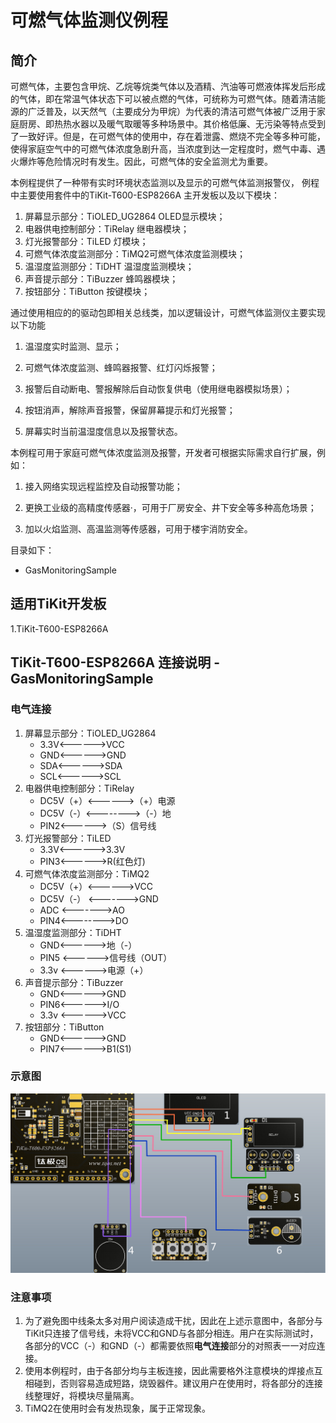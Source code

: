# 可燃气体监测仪例程

## 简介

可燃气体，主要包含甲烷、乙烷等烷类气体以及酒精、汽油等可燃液体挥发后形成的气体，即在常温气体状态下可以被点燃的气体，可统称为可燃气体。随着清洁能源的广泛普及，以天然气（主要成分为甲烷）为代表的清洁可燃气体被广泛用于家庭厨房、即热热水器以及暖气取暖等多种场景中。其价格低廉、无污染等特点受到了一致好评。但是，在可燃气体的使用中，存在着泄露、燃烧不完全等多种可能，使得家庭空气中的可燃气体浓度急剧升高，当浓度到达一定程度时，燃气中毒、遇火爆炸等危险情况时有发生。因此，可燃气体的安全监测尤为重要。

本例程提供了一种带有实时环境状态监测以及显示的可燃气体监测报警仪， 例程中主要使用套件中的TiKit-T600-ESP8266A 主开发板以及以下模块：

1. 屏幕显示部分：TiOLED_UG2864 OLED显示模块；
2. 电器供电控制部分：TiRelay 继电器模块；
3. 灯光报警部分：TiLED 灯模块；
4. 可燃气体浓度监测部分：TiMQ2可燃气体浓度监测模块；
5. 温湿度监测部分：TiDHT 温湿度监测模块；
6. 声音提示部分：TiBuzzer 蜂鸣器模块；
7. 按钮部分：TiButton 按键模块；

通过使用相应的的驱动包即相关总线类，加以逻辑设计，可燃气体监测仪主要实现以下功能

1. 温湿度实时监测、显示；

2. 可燃气体浓度监测、蜂鸣器报警、红灯闪烁报警；

3. 报警后自动断电、警报解除后自动恢复供电（使用继电器模拟场景）；

4. 按钮消声，解除声音报警，保留屏幕提示和灯光报警；

5. 屏幕实时当前温湿度信息以及报警状态。

本例程可用于家庭可燃气体浓度监测及报警，开发者可根据实际需求自行扩展，例如：

1. 接入网络实现远程监控及自动报警功能；

2. 更换工业级的高精度传感器·，可用于厂房安全、井下安全等多种高危场景；

3. 加以火焰监测、高温监测等传感器，可用于楼宇消防安全。

目录如下：

- GasMonitoringSample

## 适用TiKit开发板 

1.TiKit-T600-ESP8266A

## TiKit-T600-ESP8266A 连接说明 - GasMonitoringSample

### 电气连接

1. 屏幕显示部分：TiOLED_UG2864
   - 3.3V<------>VCC
   - GND<------>GND
   - SDA<------>SDA
   - SCL<------>SCL
2. 电器供电控制部分：TiRelay
   - DC5V（+）<------>（+）电源
   - DC5V（-）<-------->（-）地
   - PIN2<------>（S）信号线
3. 灯光报警部分：TiLED
   - 3.3V<------>3.3V
   - PIN3<------>R(红色灯)
4. 可燃气体浓度监测部分：TiMQ2
   - DC5V（+）<------>VCC
   - DC5V（-） <------->GND
   - ADC <------->AO
   - PIN4<-------->DO
5. 温湿度监测部分：TiDHT
   - GND<------>地（-）
   - PIN5  <------>信号线（OUT）
   - 3.3v <------>电源（+）
6. 声音提示部分：TiBuzzer
   - GND<------>GND
   - PIN6<------>I/O
   - 3.3v <------>VCC
7. 按钮部分：TiButton
   - GND<------>GND
   - PIN7<------>B1(S1)

### 示意图

![TiButton 四按键功能例程](./Picture/TiOS_GasMonitoringSample.png)

### 注意事项

1. 为了避免图中线条太多对用户阅读造成干扰，因此在上述示意图中，各部分与TiKit只连接了信号线，未将VCC和GND与各部分相连。用户在实际测试时，各部分的VCC（-）和GND（-）都需要依照**电气连接**部分的对照表一一对应连接。
2. 使用本例程时，由于各部分均与主板连接，因此需要格外注意模块的焊接点互相碰到，否则容易造成短路，烧毁器件。建议用户在使用时，将各部分的连接线整理好，将模块尽量隔离。
3. TiMQ2在使用时会有发热现象，属于正常现象。